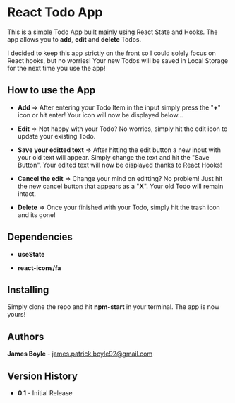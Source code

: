 # React Todo App

This is a simple Todo App built mainly using React State and Hooks. The app allows you to
**add**, **edit** and **delete** Todos.

I decided to keep this app strictly on the front so I could solely focus on React hooks, but no worries! Your new Todos will be saved in Local Storage for the next time you use the app!

## How to use the App

- **Add** => After entering your Todo Item in the input simply press the "**+**" icon or hit enter! Your icon will now be displayed below...

- **Edit** => Not happy with your Todo? No worries, simply hit the edit icon to update your existing Todo.

- **Save your editted text** => After hitting the edit button a new input with your old text will appear. Simply change the text and hit the "Save Button". Your edited text will now be displayed thanks to React Hooks!

- **Cancel the edit** => Change your mind on editting? No problem! Just hit the new cancel button that appears as a "**X**". Your old Todo will remain intact.

- **Delete** => Once your finished with your Todo, simply hit the trash icon and its gone!

## Dependencies

- **useState**

- **react-icons/fa**

## Installing

Simply clone the repo and hit **npm-start** in your terminal. The app is now yours!

## Authors

**James Boyle** - james.patrick.boyle92@gmail.com

## Version History

- **0.1** - Initial Release
